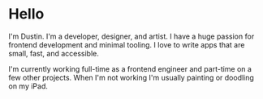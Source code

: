 # Hello

I'm Dustin. I'm a developer, designer, and artist. I have a huge passion for frontend development and minimal tooling. I love to write apps that are small, fast, and accessible.

I'm currently working full-time as a frontend engineer and part-time on a few other projects. When I'm not working I'm usually painting or doodling on my iPad.
